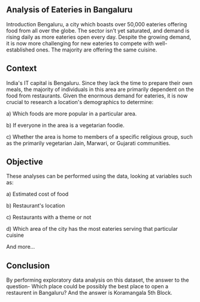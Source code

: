 ## Analysis of Eateries in Bangaluru
Introduction
Bengaluru, a city which boasts over 50,000 eateries offering food from all over the globe. The sector isn't yet saturated, and demand is rising daily as more eateries open every day. Despite the growing demand, it is now more challenging for new eateries to compete with well-established ones. The majority are offering the same cuisine.

## Context
India's IT capital is Bengaluru. Since they lack the time to prepare their own meals, the majority of individuals in this area are primarily dependent on the food from restaurants. Given the enormous demand for eateries, it is now crucial to research a location's demographics to determine:

a) Which foods are more popular in a particular area.

b) If everyone in the area is a vegetarian foodie.

c) Whether the area is home to members of a specific religious group, such as the primarily vegetarian Jain, Marwari, or Gujarati communities.

## Objective
These analyses can be performed using the data, looking at variables such as:

a) Estimated cost of food

b) Restaurant's location

c) Restaurants with a theme or not

d) Which area of the city has the most eateries serving that particular cuisine

And more...

## Conclusion
By performing exploratory data analysis on this dataset, the answer to the question- Which place could be possibly the best place to open a restaurent in Bangaluru?
And the answer is Koramangala 5th Block.
